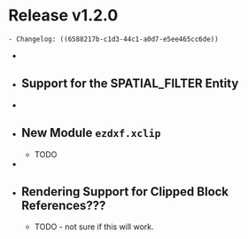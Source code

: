 # Release v1.2.0
	- Changelog: ((6588217b-c1d3-44c1-a0d7-e5ee465cc6de))
-
- ## Support for the SPATIAL_FILTER Entity
-
- ## New Module `ezdxf.xclip`
	- TODO
-
- ## Rendering Support for Clipped Block References???
	- TODO - not sure if this will work.
